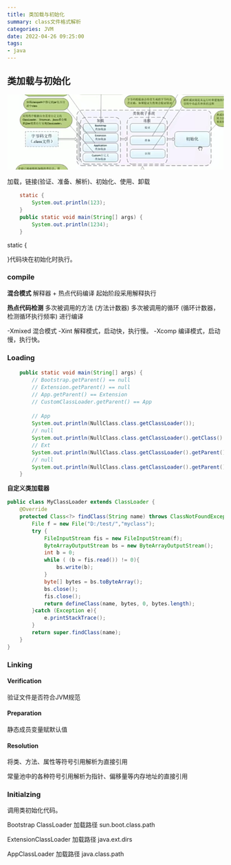 ```yaml
---
title: 类加载与初始化
summary: class文件格式解析
categories: JVM
date: 2022-04-26 09:25:00
tags:
- java
---
```


## 类加载与初始化


![类加载与初始化](/medias/Java/JVM/1663640770496.png)

加载，链接(验证、准备、解析)、初始化、使用、卸载

```java
    static {
        System.out.println(123);
    }
    public static void main(String[] args) {
        System.out.println(1234);
    }
```
static {

}代码块在初始化时执行。

### compile
**混合模式**
解释器 + 热点代码编译
起始阶段采用解释执行

**热点代码检测**
 多次被调用的方法 (方法计数器)
 多次被调用的循环 (循环计数器，检测循环执行频率)
 进行编译

-Xmixed 混合模式
-Xint   解释模式，启动快，执行慢。
-Xcomp  编译模式，启动慢，执行快。


### Loading 

```java
    public static void main(String[] args) {
        // Bootstrap.getParent() == null
        // Extension.getParent() == null
        // App.getParent() == Extension
        // CustomClassLoader.getParent() == App

        // App
        System.out.println(NullClass.class.getClassLoader());
        // null
        System.out.println(NullClass.class.getClassLoader().getClass().getClassLoader());
        // Ext
        System.out.println(NullClass.class.getClassLoader().getParent());
        // null
        System.out.println(NullClass.class.getClassLoader().getParent().getParent());
    }
```

**自定义类加载器**
```java
public class MyClassLoader extends ClassLoader {
    @Override
    protected Class<?> findClass(String name) throws ClassNotFoundException {
        File f = new File("D:/test/","myclass");
        try {
            FileInputStream fis = new FileInputStream(f);
            ByteArrayOutputStream bs = new ByteArrayOutputStream();
            int b = 0;
            while ( (b = fis.read()) != 0){
                bs.write(b);
            }
            byte[] bytes = bs.toByteArray();
            bs.close();
            fis.close();
            return defineClass(name, bytes, 0, bytes.length);
        }catch (Exception e){
            e.printStackTrace();
        }
        return super.findClass(name);
    }
}
```



### Linking

#### Verification

验证文件是否符合JVM规范

#### Preparation

静态成员变量赋默认值


#### Resolution

将类、方法、属性等符号引用解析为直接引用

常量池中的各种符号引用解析为指针、偏移量等内存地址的直接引用






### Initialzing



调用类初始化代码。

Bootstrap ClassLoader
加载路径 sun.boot.class.path
   

ExtensionClassLoader
加载路径 java.ext.dirs 

AppClassLoader 
加载路径  java.class.path   





















